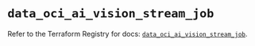 # `data_oci_ai_vision_stream_job`

Refer to the Terraform Registry for docs: [`data_oci_ai_vision_stream_job`](https://registry.terraform.io/providers/hashicorp/oci/7.19.0/docs/data-sources/ai_vision_stream_job).
